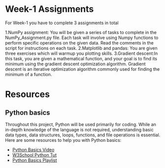 # Week-1 Assignments

For Week-1 you have to complete 3 assignments in total

1.NumPy assignment: You will be given a series of tasks to complete in the NumPy_Assignment.py file. Each task will involve using Numpy functions to perform specific operations on the given data. Read the comments in the script for instructions on each task.
2.Matplotlib and pandas: You are given three exercises which will warmup you plotting skills.
3.Gradient descent:In this task, you are given a mathematical function, and your goal is to find its minimum using the gradient descent optimization algorithm. Gradient descent is an iterative optimization algorithm commonly used for finding the minimum of a function.

# Resources

## Python basics

Throughout this project, Python will be used primarily for coding. While an in-depth knowledge of the language is not required, understanding basic data types, data structures, loops, functions, and file operations is essential. Here are some resources to help you with Python basics:

- [Python Basics Video](https://www.youtube.com/watch?v=kqtD5dpn9C8)
- [W3School Python Tut](https://www.w3schools.com/python/)
- [Python Basics Playlist](https://www.youtube.com/playlist?list=PLzMcBGfZo4-mFu00qxl0a67RhjjZj3jXm)
